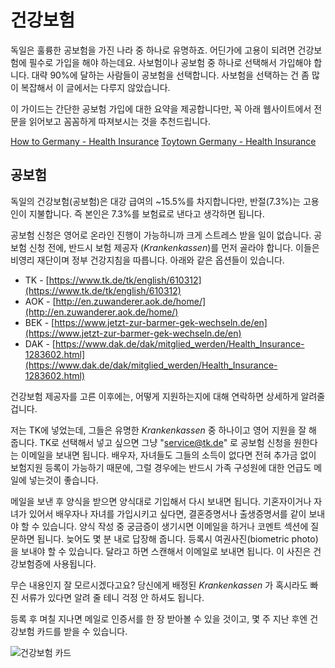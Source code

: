 # 건강보험

독일은 훌륭한 공보험을 가진 나라 중 하나로 유명하죠. 어딘가에 고용이 되려면 건강보험에 필수로 가입을 해야 하는데요. 사보험이나 공보험 중 하나로 선택해서 가입해야 합니다. 대략 90%에 달하는 사람들이 공보험을 선택합니다. 사보험을 선택하는 건 좀 많이 복잡해서 이 글에서는 다루지 않았습니다.

이 가이드는 간단한 공보험 가입에 대한 요약을 제공합니다만, 꼭 아래 웹사이트에서 전문을 읽어보고 꼼꼼하게 따져보시는 것을 추천드립니다.

[How to Germany - Health Insurance](http://www.howtogermany.com/pages/healthinsurance.html)
[Toytown Germany - Health Insurance](http://www.toytowngermany.com/wiki/Health_insurance)

## 공보험

독일의 건강보험(공보험)은 대강 급여의 ~15.5%를 차지합니다만, 반절(7.3%)는 고용인이 지불합니다. 즉 본인은 7.3%를 보험료로 낸다고 생각하면 됩니다.

공보험 신청은 영어로 온라인 진행이 가능하니까 크게 스트레스 받을 일이 없습니다. 공보험 신청 전에, 반드시 보험 제공자 (*Krankenkassen*)를 먼저 골라야 합니다. 이들은 비영리 재단이며 정부 건강지침을 따릅니다. 아래와 같은 옵션들이 있습니다.

 - TK - [https://www.tk.de/tk/english/610312](https://www.tk.de/tk/english/610312)
 - AOK - [http://en.zuwanderer.aok.de/home/](http://en.zuwanderer.aok.de/home/)
 - BEK - [https://www.jetzt-zur-barmer-gek-wechseln.de/en](https://www.jetzt-zur-barmer-gek-wechseln.de/en)
 - DAK - [https://www.dak.de/dak/mitglied_werden/Health_Insurance-1283602.html](https://www.dak.de/dak/mitglied_werden/Health_Insurance-1283602.html)

건강보험 제공자를 고른 이후에는, 어떻게 지원하는지에 대해 연락하면 상세하게 알려줄 겁니다.

저는 TK에 넣었는데, 그들은 유명한  *Krankenkassen* 중 하나이고 영어 지원을 잘 해 줍니다. TK로 선택해서 넣고 싶으면 그냥  "service@tk.de" 로 공보험 신청을 원한다는 이메일을 보내면 됩니다. 배우자, 자녀들도 그들의 소득이 없다면 전혀 추가금 없이 보험지원 등록이 가능하기 때문에, 그럴 경우에는 반드시 가족 구성원에 대한 언급도 메일에 넣는것이 좋습니다.

메일을 보낸 후 양식을 받으면 양식대로 기입해서 다시 보내면 됩니다. 기혼자이거나 자녀가 있어서 배우자나 자녀를 가입시키고 싶다면, 결혼증명서나 출생증명서를 같이 보내야 할 수 있습니다. 양식 작성 중 궁금증이 생기시면 이메일을 하거나 코멘트 섹션에 질문하면 됩니다. 늦어도 몇 분 내로 답장해 줍니다. 등록시 여권사진(biometric photo)을 보내야 할 수 있습니다. 달라고 하면 스캔해서 이메일로 보내면 됩니다. 이 사진은 건강보험증에 사용됩니다.

무슨 내용인지 잘 모르시겠다고요? 당신에게 배정된 *Krankenkassen* 가 혹시라도 빠진 서류가 있다면 알려 줄 테니 걱정 안 하셔도 됩니다.

등록 후 며칠 지나면 메일로 인증서를 한 장 받아볼 수 있을 것이고, 몇 주 지난 후엔 건강보험 카드를 받을 수 있습니다.

![건강보험 카드](https://cloud.githubusercontent.com/assets/2975955/16856590/4d38d912-4a1b-11e6-9cbb-8feaab9a1203.png)
